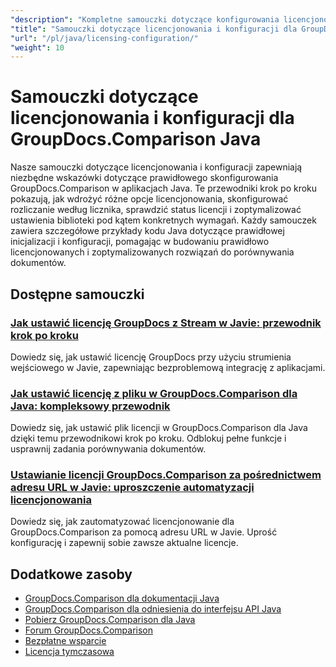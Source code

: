 ```yaml
---
"description": "Kompletne samouczki dotyczące konfigurowania licencjonowania, licencjonowania licznikowego i konfiguracji GroupDocs.Comparison dla Java."
"title": "Samouczki dotyczące licencjonowania i konfiguracji dla GroupDocs.Comparison Java"
"url": "/pl/java/licensing-configuration/"
"weight": 10
---
```


# Samouczki dotyczące licencjonowania i konfiguracji dla GroupDocs.Comparison Java

Nasze samouczki dotyczące licencjonowania i konfiguracji zapewniają niezbędne wskazówki dotyczące prawidłowego skonfigurowania GroupDocs.Comparison w aplikacjach Java. Te przewodniki krok po kroku pokazują, jak wdrożyć różne opcje licencjonowania, skonfigurować rozliczanie według licznika, sprawdzić status licencji i zoptymalizować ustawienia biblioteki pod kątem konkretnych wymagań. Każdy samouczek zawiera szczegółowe przykłady kodu Java dotyczące prawidłowej inicjalizacji i konfiguracji, pomagając w budowaniu prawidłowo licencjonowanych i zoptymalizowanych rozwiązań do porównywania dokumentów.

## Dostępne samouczki

### [Jak ustawić licencję GroupDocs z Stream w Javie: przewodnik krok po kroku](./set-groupdocs-license-stream-java-guide/)
Dowiedz się, jak ustawić licencję GroupDocs przy użyciu strumienia wejściowego w Javie, zapewniając bezproblemową integrację z aplikacjami.

### [Jak ustawić licencję z pliku w GroupDocs.Comparison dla Java: kompleksowy przewodnik](./groupdocs-comparison-license-setup-java/)
Dowiedz się, jak ustawić plik licencji w GroupDocs.Comparison dla Java dzięki temu przewodnikowi krok po kroku. Odblokuj pełne funkcje i usprawnij zadania porównywania dokumentów.

### [Ustawianie licencji GroupDocs.Comparison za pośrednictwem adresu URL w Javie: uproszczenie automatyzacji licencjonowania](./set-groupdocs-comparison-license-url-java/)
Dowiedz się, jak zautomatyzować licencjonowanie dla GroupDocs.Comparison za pomocą adresu URL w Javie. Uprość konfigurację i zapewnij sobie zawsze aktualne licencje.

## Dodatkowe zasoby

- [GroupDocs.Comparison dla dokumentacji Java](https://docs.groupdocs.com/comparison/java/)
- [GroupDocs.Comparison dla odniesienia do interfejsu API Java](https://reference.groupdocs.com/comparison/java/)
- [Pobierz GroupDocs.Comparison dla Java](https://releases.groupdocs.com/comparison/java/)
- [Forum GroupDocs.Comparison](https://forum.groupdocs.com/c/comparison)
- [Bezpłatne wsparcie](https://forum.groupdocs.com/)
- [Licencja tymczasowa](https://purchase.groupdocs.com/temporary-license/)